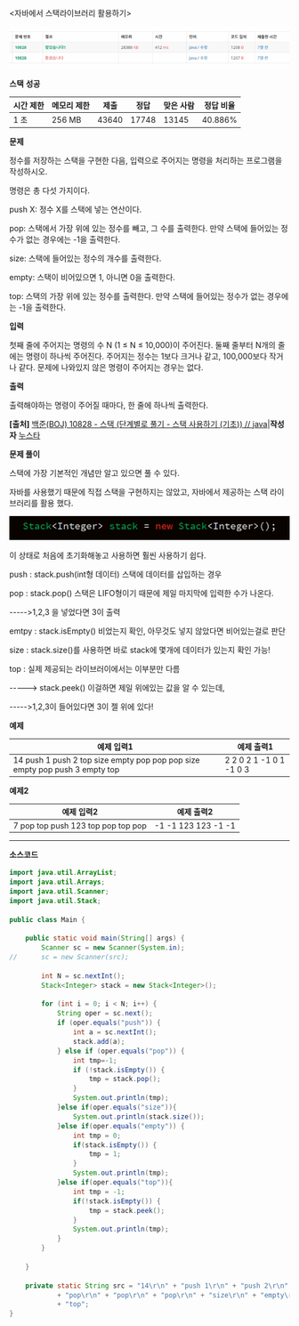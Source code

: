<자바에서 스택라이브러리 활용하기>

![img](md-images/image.png)

**스택** **성공**

| **시간 제한** | **메모리 제한** | **제출** | **정답** | **맞은 사람** | **정답 비율** |
| ------------- | --------------- | -------- | -------- | ------------- | ------------- |
| 1 초          | 256 MB          | 43640    | 17748    | 13145         | 40.886%       |

**문제**

정수를 저장하는 스택을 구현한 다음, 입력으로 주어지는 명령을 처리하는 프로그램을 작성하시오.

명령은 총 다섯 가지이다.

push X: 정수 X를 스택에 넣는 연산이다.

pop: 스택에서 가장 위에 있는 정수를 빼고, 그 수를 출력한다. 만약 스택에 들어있는 정수가 없는 경우에는 -1을 출력한다.

size: 스택에 들어있는 정수의 개수를 출력한다.

empty: 스택이 비어있으면 1, 아니면 0을 출력한다.

top: 스택의 가장 위에 있는 정수를 출력한다. 만약 스택에 들어있는 정수가 없는 경우에는 -1을 출력한다.

**입력**

첫째 줄에 주어지는 명령의 수 N (1 ≤ N ≤ 10,000)이 주어진다. 둘째 줄부터 N개의 줄에는 명령이 하나씩 주어진다. 주어지는 정수는 1보다 크거나 같고, 100,000보다 작거나 같다. 문제에 나와있지 않은 명령이 주어지는 경우는 없다.

**출력**

출력해야하는 명령이 주어질 때마다, 한 줄에 하나씩 출력한다.

**[출처]** [백준(BOJ) 10828 - 스택 (단계별로 풀기 - 스택 사용하기 (기초)) // java](https://blog.naver.com/tlstjd436/221515434425)|**작성자** [누스타](https://blog.naver.com/tlstjd436)

**문제 풀이**

스택에 가장 기본적인 개념만 알고 있으면 풀 수 있다.

자바를 사용했기 때문에 직접 스택을 구현하지는 않았고, 자바에서 제공하는 스택 라이브러리를 활용 했다.

![img](md-images/image-16452710481992.png)

이 상태로 처음에 초기화해놓고 사용하면 훨씬 사용하기 쉽다.



push : stack.push(int형 데이터) 스택에 데이터를 삽입하는 경우

pop : stack.pop() 스택은 LIFO형이기 때문에 제일 마지막에 입력한 수가 나온다.

----->1,2,3 을 넣었다면 3이 출력

emtpy : stack.isEmpty() 비었는지 확인, 아무것도 넣지 않았다면 비어있는걸로 판단

size : stack.size()를 사용하면 바로 stack에 몇개에 데이터가 있는지 확인 가능!

top : 실제 제공되는 라이브러이에서는 이부분만 다름 

-----> stack.peek() 이걸하면 제일 위에있는 값을 알 수 있는데,

----->1,2,3이 들어있다면 3이 젤 위에 있다!

**예제** 

| 예제 입력1                                                   | 예제 출력1              |
| ------------------------------------------------------------ | ----------------------- |
| 14 push 1 push 2 top size empty pop pop pop size empty pop push 3 empty top | 2 2 0 2 1 -1 0 1 -1 0 3 |

**예제2**

| 예제 입력2                         | 예제 출력2          |
| ---------------------------------- | ------------------- |
| 7 pop top push 123 top pop top pop | -1 -1 123 123 -1 -1 |

****

**소스코드**

```java
import java.util.ArrayList;
import java.util.Arrays;
import java.util.Scanner;
import java.util.Stack;

public class Main {

	public static void main(String[] args) {
		Scanner sc = new Scanner(System.in);
//		sc = new Scanner(src);

		int N = sc.nextInt();
		Stack<Integer> stack = new Stack<Integer>();

		for (int i = 0; i < N; i++) {
			String oper = sc.next();
			if (oper.equals("push")) {
				int a = sc.nextInt();
				stack.add(a);
			} else if (oper.equals("pop")) {
				int tmp=-1;
				if (!stack.isEmpty()) {
					tmp = stack.pop();
				}
				System.out.println(tmp);
			}else if(oper.equals("size")){
				System.out.println(stack.size());
			}else if(oper.equals("empty")) {
				int tmp = 0;
				if(stack.isEmpty()) {
					tmp = 1;
				}
				System.out.println(tmp);
			}else if(oper.equals("top")){
				int tmp = -1;
				if(!stack.isEmpty()) {
					tmp = stack.peek();
				}
				System.out.println(tmp);
			}
		}

	}

	private static String src = "14\r\n" + "push 1\r\n" + "push 2\r\n" + "top\r\n" + "size\r\n" + "empty\r\n"
			+ "pop\r\n" + "pop\r\n" + "pop\r\n" + "size\r\n" + "empty\r\n" + "pop\r\n" + "push 3\r\n" + "empty\r\n"
			+ "top";
}

```



